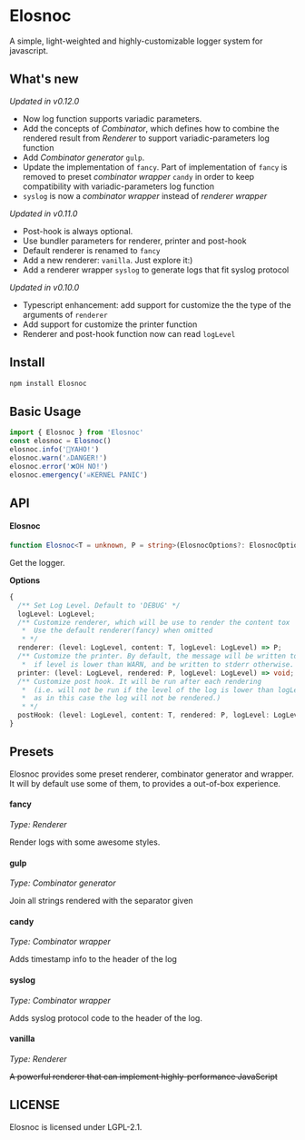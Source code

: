 # Elosnoc

A simple, light-weighted and highly-customizable logger system for javascript.

## What's new

_Updated in v0.12.0_
- Now log function supports variadic parameters.
- Add the concepts of _Combinator_, which defines how to combine the rendered result from _Renderer_ to support variadic-parameters log function
- Add _Combinator generator_ `gulp`. 
- Update the implementation of `fancy`. Part of implementation of `fancy` is removed to preset _combinator wrapper_ `candy` in order to keep compatibility with variadic-parameters log function
- `syslog` is now a _combinator wrapper_ instead of _renderer wrapper_

_Updated in v0.11.0_

- Post-hook is always optional.
- Use bundler parameters for renderer, printer and post-hook 
- Default renderer is renamed to `fancy`
- Add a new renderer: `vanilla`. Just explore it:)
- Add a renderer wrapper `syslog` to generate logs that fit syslog protocol

_Updated in v0.10.0_

- Typescript enhancement: add support for customize the the type of the arguments of `renderer`
- Add support for customize the printer function
- Renderer and post-hook function now can read `logLevel`

## Install

```bash
npm install Elosnoc
```

## Basic Usage

```typescript
import { Elosnoc } from 'Elosnoc'
const elosnoc = Elosnoc()
elosnoc.info('💬YAHO!')
elosnoc.warn('⚠️DANGER!')
elosnoc.error('❌OH NO!')
elosnoc.emergency('☠️KERNEL PANIC')
```

## API

#### Elosnoc

```typescript
function Elosnoc<T = unknown, P = string>(ElosnocOptions?: ElosnocOptions<T, P>): Logger
```

Get the logger.

**Options**

```typescript
{
  /** Set Log Level. Default to 'DEBUG' */
  logLevel: LogLevel;
  /** Customize renderer, which will be use to render the content tox
   *  Use the default renderer(fancy) when omitted
   * */
  renderer: (level: LogLevel, content: T, logLevel: LogLevel) => P;
  /** Customize the printer. By default, the message will be written to stdout
   *  if level is lower than WARN, and be written to stderr otherwise. */
  printer: (level: LogLevel, rendered: P, logLevel: LogLevel) => void;
  /** Customize post hook. It will be run after each rendering
   *  (i.e. will not be run if the level of the log is lower than logLevel
   *  as in this case the log will not be rendered.)
   * */
  postHook: (level: LogLevel, content: T, rendered: P, logLevel: LogLevel) => void;
}
```

## Presets

Elosnoc provides some preset renderer, combinator generator and wrapper. It will by default use some of them, to provides a out-of-box experience.


#### fancy
_Type: Renderer_

Render logs with some awesome styles.

#### gulp
_Type: Combinator generator_

Join all strings rendered with the separator given

#### candy
_Type: Combinator wrapper_

Adds timestamp info to the header of the log

#### syslog
_Type: Combinator wrapper_

Adds syslog protocol code to the header of the log.

#### vanilla
_Type: Renderer_

~~A powerful renderer that can implement highly-performance JavaScript~~

## LICENSE

Elosnoc is licensed under LGPL-2.1.

